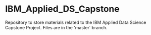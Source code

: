# IBM_Applied_DS_Capstone
Repository to store materials related to the IBM Applied Data Science Capstone Project. Files are in the 'master' branch.
